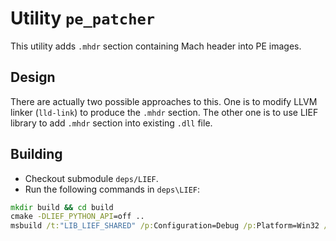 # Utility `pe_patcher`

This utility adds `.mhdr` section containing Mach header into PE images.

## Design

There are actually two possible approaches to this.
One is to modify LLVM linker (`lld-link`) to produce the `.mhdr` section.
The other one is to use LIEF library to add `.mhdr` section into existing `.dll` file.

## Building

- Checkout submodule `deps/LIEF`.
- Run the following commands in `deps\LIEF`:

```cmd
mkdir build && cd build
cmake -DLIEF_PYTHON_API=off ..
msbuild /t:"LIB_LIEF_SHARED" /p:Configuration=Debug /p:Platform=Win32 /v:m .\LIEF.sln
```
